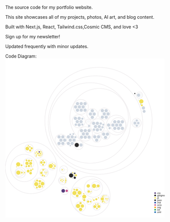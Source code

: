 The source code for my portfolio website.

This site showcases all of my projects, photos, AI art, and blog content.

Built with Next.js, React, Tailwind.css,Cosmic CMS, and love <3

Sign up for my newsletter!

Updated frequently with minor updates. 


Code Diagram: 
![Visualization of the codebase](./diagram.svg)
